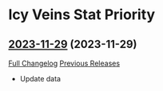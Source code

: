 # Icy Veins Stat Priority

## [2023-11-29](https://github.com/enderneko/IcyVeinsStatPriority/tree/2023-11-29) (2023-11-29)
[Full Changelog](https://github.com/enderneko/IcyVeinsStatPriority/compare/2023-11-10...2023-11-29) [Previous Releases](https://github.com/enderneko/IcyVeinsStatPriority/releases)

- Update data  
